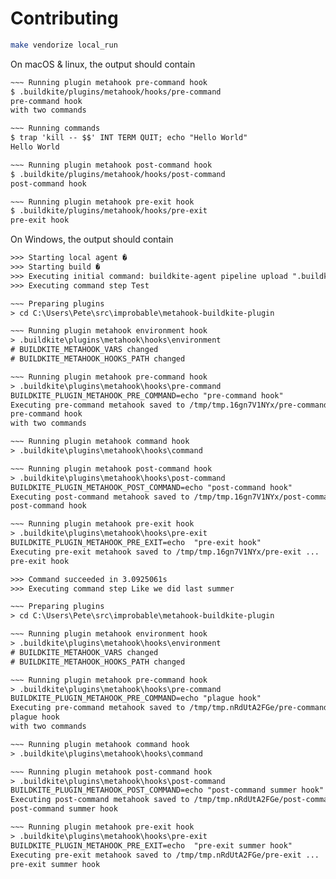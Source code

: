 # Contributing

```bash
make vendorize local_run
```

On macOS & linux, the output should contain

```txt
~~~ Running plugin metahook pre-command hook
$ .buildkite/plugins/metahook/hooks/pre-command
pre-command hook
with two commands

~~~ Running commands
$ trap 'kill -- $$' INT TERM QUIT; echo "Hello World"
Hello World

~~~ Running plugin metahook post-command hook
$ .buildkite/plugins/metahook/hooks/post-command
post-command hook

~~~ Running plugin metahook pre-exit hook
$ .buildkite/plugins/metahook/hooks/pre-exit
pre-exit hook
```

On Windows, the output should contain

```txt
>>> Starting local agent �
>>> Starting build �
>>> Executing initial command: buildkite-agent pipeline upload ".buildkite/local-pipeline.yml"
>>> Executing command step Test

~~~ Preparing plugins
> cd C:\Users\Pete\src\improbable\metahook-buildkite-plugin

~~~ Running plugin metahook environment hook
> .buildkite\plugins\metahook\hooks\environment
# BUILDKITE_METAHOOK_VARS changed
# BUILDKITE_METAHOOK_HOOKS_PATH changed

~~~ Running plugin metahook pre-command hook
> .buildkite\plugins\metahook\hooks\pre-command
BUILDKITE_PLUGIN_METAHOOK_PRE_COMMAND=echo "pre-command hook"
Executing pre-command metahook saved to /tmp/tmp.16gn7V1NYx/pre-command ...
pre-command hook
with two commands

~~~ Running plugin metahook command hook
> .buildkite\plugins\metahook\hooks\command

~~~ Running plugin metahook post-command hook
> .buildkite\plugins\metahook\hooks\post-command
BUILDKITE_PLUGIN_METAHOOK_POST_COMMAND=echo "post-command hook"
Executing post-command metahook saved to /tmp/tmp.16gn7V1NYx/post-command ...
post-command hook

~~~ Running plugin metahook pre-exit hook
> .buildkite\plugins\metahook\hooks\pre-exit
BUILDKITE_PLUGIN_METAHOOK_PRE_EXIT=echo  "pre-exit hook"
Executing pre-exit metahook saved to /tmp/tmp.16gn7V1NYx/pre-exit ...
pre-exit hook

>>> Command succeeded in 3.0925061s
>>> Executing command step Like we did last summer

~~~ Preparing plugins
> cd C:\Users\Pete\src\improbable\metahook-buildkite-plugin

~~~ Running plugin metahook environment hook
> .buildkite\plugins\metahook\hooks\environment
# BUILDKITE_METAHOOK_VARS changed
# BUILDKITE_METAHOOK_HOOKS_PATH changed

~~~ Running plugin metahook pre-command hook
> .buildkite\plugins\metahook\hooks\pre-command
BUILDKITE_PLUGIN_METAHOOK_PRE_COMMAND=echo "plague hook"
Executing pre-command metahook saved to /tmp/tmp.nRdUtA2FGe/pre-command ...
plague hook
with two commands

~~~ Running plugin metahook command hook
> .buildkite\plugins\metahook\hooks\command

~~~ Running plugin metahook post-command hook
> .buildkite\plugins\metahook\hooks\post-command
BUILDKITE_PLUGIN_METAHOOK_POST_COMMAND=echo "post-command summer hook"
Executing post-command metahook saved to /tmp/tmp.nRdUtA2FGe/post-command ...
post-command summer hook

~~~ Running plugin metahook pre-exit hook
> .buildkite\plugins\metahook\hooks\pre-exit
BUILDKITE_PLUGIN_METAHOOK_PRE_EXIT=echo  "pre-exit summer hook"
Executing pre-exit metahook saved to /tmp/tmp.nRdUtA2FGe/pre-exit ...
pre-exit summer hook
```
